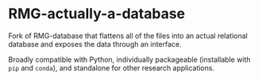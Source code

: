 # RMG-actually-a-database
Fork of RMG-database that flattens all of the files into an actual relational database and exposes the data through an interface.

Broadly compatible with Python, individually packageable (installable with `pip` and `conda`), and standalone for other research applications.

